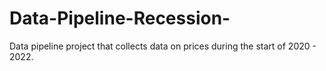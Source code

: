 # Data-Pipeline-Recession-
Data pipeline project that collects data on prices during the start of 2020 - 2022.
